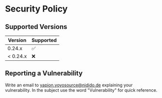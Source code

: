 # Security Policy

## Supported Versions

| Version  | Supported          |
| -------- | ------------------ |
| 0.24.x   | :white_check_mark: |
| < 0.24.x | :x:                |

## Reporting a Vulnerability

Write an email to yapion.yoyosource@nidido.de explaining your vulnerability. In the subject use the word "Vulnerability" for quick reference.